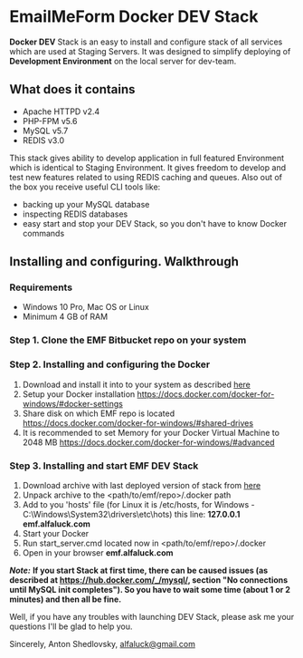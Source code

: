 # EmailMeForm Docker DEV Stack #

**Docker DEV** Stack is an easy to install and configure stack of all services which are used at Staging Servers. It was designed to simplify deploying of **Development Environment** on the local server for dev-team.

## What does it contains ##

* Apache HTTPD v2.4
* PHP-FPM v5.6
* MySQL v5.7
* REDIS v3.0

This stack gives ability to develop application in full featured Environment which is identical to Staging Environment. It gives freedom to develop and test new features related to using REDIS caching and queues. Also out of the box you receive useful CLI tools like:

* backing up your MySQL database
* inspecting REDIS databases
* easy start and stop your DEV Stack, so you don't have to know Docker commands

## Installing and configuring. Walkthrough ##

### Requirements ###

* Windows 10 Pro, Mac OS or Linux
* Minimum 4 GB of RAM

### Step 1. Clone the EMF Bitbucket repo on your system ###

### Step 2. Installing and configuring the Docker ###

1. Download and install it into to your system as described [here](https://docs.docker.com/#/components)
2. Setup your Docker installation https://docs.docker.com/docker-for-windows/#docker-settings
3. Share disk on which EMF repo is located https://docs.docker.com/docker-for-windows/#shared-drives
4. It is recommended to set Memory for your Docker Virtual Machine to 2048 MB https://docs.docker.com/docker-for-windows/#advanced

### Step 3. Installing and start EMF DEV Stack ###

1. Download archive with last deployed version of stack from [here](https://bitbucket.org/alfaluck/emf-docker/downloads?tab=tags)
2. Unpack archive to the <path/to/emf/repo>/.docker path
3. Add to you 'hosts' file (for Linux it is /etc/hosts, for Windows - C:\Windows\System32\drivers\etc\hots) this line:
**127.0.0.1 emf.alfaluck.com**
4. Start your Docker
5. Run start_server.cmd located now in <path/to/emf/repo>/.docker
6. Open in your browser **emf.alfaluck.com**

***Note:*** **If you start Stack at first time, there can be caused issues (as described at https://hub.docker.com/_/mysql/, section "No connections until MySQL init completes"). So you have to wait some time (about 1 or 2 minutes) and then all be fine.**

Well, if you have any troubles with launching DEV Stack, please ask me your questions I'll be glad to help you.

Sincerely,
Anton Shedlovsky,
alfaluck@gmail.com